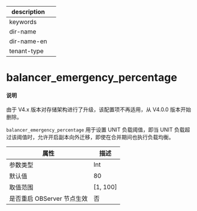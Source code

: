 |description||
|---|---|
|keywords||
|dir-name||
|dir-name-en||
|tenant-type||

# balancer_emergency_percentage

<main id="notice" type='explain'>
<h4>说明</h4>
<p>由于 V4.x 版本对存储架构进行了升级，该配置项不再适用，从 V4.0.0 版本开始删除。</p>
</main>

`balancer_emergency_percentage` 用于设置 UNIT 负载阈值，即当 UNIT 负载超过该阈值时，允许开启副本向外迁移，即使在合并期间也执行负载均衡。

|      **属性**      |   **描述**   |
|------------------|------------|
| 参数类型                     | Int         |
| 默认值              | 80         |
| 取值范围             | \[1, 100\] |
| 是否重启 OBServer 节点生效 | 否          |
